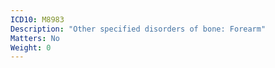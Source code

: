 ```yaml
---
ICD10: M8983
Description: "Other specified disorders of bone: Forearm"
Matters: No
Weight: 0
---
```


